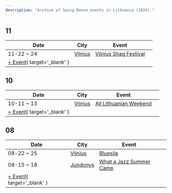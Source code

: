 ```yaml
---
description: "Archive of Swing Dance events in Lithuania (2024)."
---
```


## 11

| Date | City | Event | |
| --- | --- | --- | --- |
| 11-22 ~ 24 | [Vilnius](by_city.md#vilnius) | [Vilnius Shag Festival](vilnius-shag-festival-2024.md) |  |
| [+ Event](https://github.com/swingdance/events/issues/new?assignees=&labels=add+event&projects=&template=02-add_entity.yml&title=%5B2024%2Flt_LT%5D%20%3CName%3E&region=lt_LT&province=&city=&org_id=&date_starts=2024-11-&date_ends=2024-11-){ target='_blank' }

## 10

| Date | City | Event | |
| --- | --- | --- | --- |
| 10-11 ~ 13 | [Vilnius](by_city.md#vilnius) | [All Lithuanian Weekend](all-lithuanian-weekend-2024.md) |  |
| [+ Event](https://github.com/swingdance/events/issues/new?assignees=&labels=add+event&projects=&template=02-add_entity.yml&title=%5B2024%2Flt_LT%5D%20%3CName%3E&region=lt_LT&province=&city=&org_id=&date_starts=2024-10-&date_ends=2024-10-){ target='_blank' }

## 08

| Date | City | Event | |
| --- | --- | --- | --- |
| 08-22 ~ 25 | [Vilnius](by_city.md#vilnius) | [Bluesila](bluesila-2024.md) |  |
| 08-15 ~ 18 | [Juodonys](by_city.md#juodonys) | [What a Jazz Summer Camp](what-a-jazz-summer-camp-2024.md) |  |
| [+ Event](https://github.com/swingdance/events/issues/new?assignees=&labels=add+event&projects=&template=02-add_entity.yml&title=%5B2024%2Flt_LT%5D%20%3CName%3E&region=lt_LT&province=&city=&org_id=&date_starts=2024-08-&date_ends=2024-08-){ target='_blank' }
